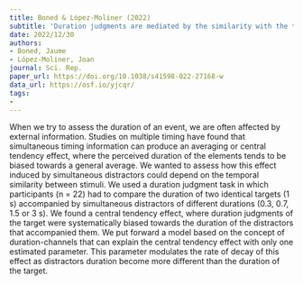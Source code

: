 ```yaml
---
title: Boned & López-Moliner (2022)
subtitle: 'Duration judgments are mediated by the similarity with the temporal context'
date: 2022/12/30
authors:
- Boned, Jaume
- López-Moliner, Joan
journal: Sci. Rep.
paper_url: https://doi.org/10.1038/s41598-022-27168-w
data_url: https://osf.io/yjcqr/
tags:
- 
---
```


When we try to assess the duration of an event, we are often affected by external information. Studies on multiple timing have found that simultaneous timing information can produce an averaging or central tendency effect, where the perceived duration of the elements tends to be biased towards a general average. We wanted to assess how this effect induced by simultaneous distractors could depend on the temporal similarity between stimuli. We used a duration judgment task in which participants (n = 22) had to compare the duration of two identical targets (1 s) accompanied by simultaneous distractors of different durations (0.3, 0.7, 1.5 or 3 s). We found a central tendency effect, where duration judgments of the target were systematically biased towards the duration of the distractors that accompanied them. We put forward a model based on the concept of duration-channels that can explain the central tendency effect with only one estimated parameter. This parameter modulates the rate of decay of this effect as distractors duration become more different than the duration of the target.
